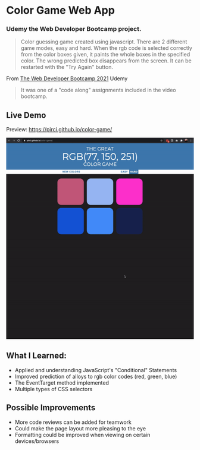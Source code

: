# Color Game Web App

### Udemy the Web Developer Bootcamp project.

> Color guessing game created using javascript. There are 2 different game modes, easy and hard. When the rgb code is selected correctly from the color boxes given, it paints the whole boxes in the specified color. The wrong predicted box disappears from the screen. It can be restarted with the "Try Again" button. 


From [The Web Developer Bootcamp 2021](https://www.udemy.com/course/the-web-developer-bootcamp/learn/lecture/22587506?start=15#overview) Udemy


> It was one of a "code along" assignments included in the video bootcamp.

## Live Demo

Preview:  https://pirci.github.io/color-game/


![color-game](demo.gif)


## What I Learned:

- Applied and understanding JavaScript's "Conditional" Statements
- Improved prediction of alloys to rgb color codes (red, green, blue)
- The EventTarget method implemented
- Multiple types of CSS selectors



## Possible Improvements

- More code reviews can be added for teamwork
- Could make the page layout more pleasing to the eye
- Formatting could be improved when viewing on certain devices/browsers



